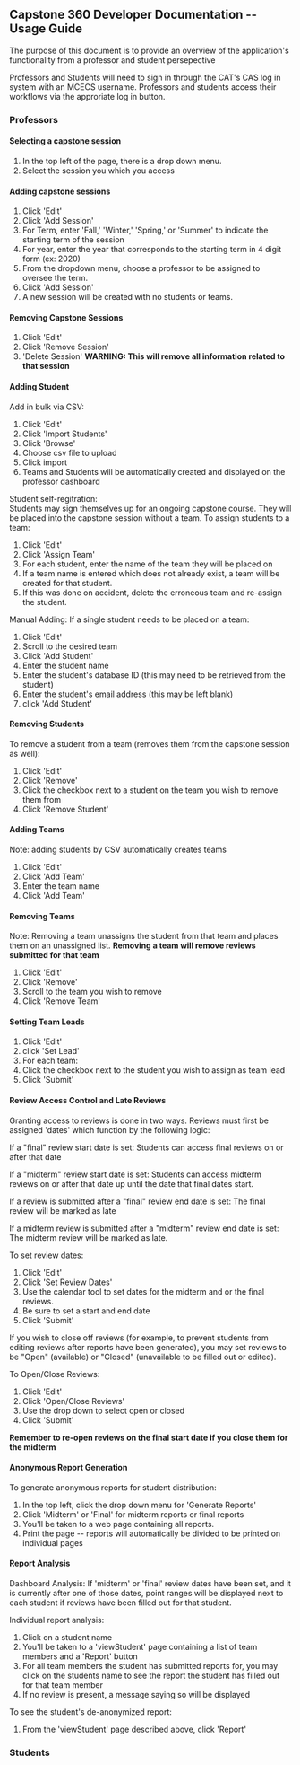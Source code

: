 
## Capstone 360 Developer Documentation -- Usage Guide

The purpose of this document is to provide an overview of the application's functionality from a professor and student persepective

Professors and Students will need to sign in through the CAT's CAS log in system with an MCECS username.
Professors and students access their workflows via the approriate log in button.

### Professors

#### Selecting a capstone session

1. In the top left of the page, there is a drop down menu. 
2. Select the session you which you access

#### Adding capstone sessions

1. Click 'Edit'
2. Click 'Add Session'
3. For Term, enter 'Fall,' 'Winter,' 'Spring,' or 'Summer' to indicate the starting term of the session
4. For year, enter the year that corresponds to the starting term in 4 digit form (ex: 2020)
5. From the dropdown menu, choose a professor to be assigned to oversee the term.
6. Click 'Add Session'
7. A new session will be created with no students or teams.

#### Removing Capstone Sessions

1. Click 'Edit'
2. Click 'Remove Session'
3. 'Delete Session' **WARNING: This will remove all information related to that session**

#### Adding Student

Add in bulk via CSV:
1. Click 'Edit'
2. Click 'Import Students'
3. Click 'Browse'
4. Choose csv file to upload
5. Click import
7. Teams and Students will be automatically created and displayed on the professor dashboard

Student self-regitration:<br>
Students may sign themselves up for an ongoing capstone course. They will be placed into the capstone session without a team.
To assign students to a team:

1. Click 'Edit'
2. Click 'Assign Team'
3. For each student, enter the name of the team they will be placed on
4. If a team name is entered which does not already exist, a team will be created for that student.
5. If this was done on accident, delete the erroneous team and re-assign the student.

Manual Adding:
If a single student needs to be placed on a team:
1. Click 'Edit'
2. Scroll to the desired team
3. Click 'Add Student'
4. Enter the student name
5. Enter the student's database ID (this may need to be retrieved from the student)
6. Enter the student's email address (this may be left blank)
7. click 'Add Student'

#### Removing Students

To remove a student from a team (removes them from the capstone session as well):
1. Click 'Edit'
2. Click 'Remove'
3. Click the checkbox next to a student on the team you wish to remove them from
4. Click 'Remove Student'

#### Adding Teams

Note: adding students by CSV automatically creates teams

1. Click 'Edit'
2. Click 'Add Team'
3. Enter the team name
4. Click 'Add Team'

#### Removing Teams

Note: Removing a team unassigns the student from that team and places them on an unassigned list.
**Removing a team will remove reviews submitted for that team**

1. Click 'Edit'
2. Click 'Remove'
3. Scroll to the team you wish to remove
4. Click 'Remove Team'

#### Setting Team Leads

1. Click 'Edit'
2. click 'Set Lead'
3. For each team:
4. Click the checkbox next to the student you wish to assign as team lead
5. Click 'Submit'

#### Review Access Control and Late Reviews

Granting access to reviews is done in two ways.
Reviews must first be assigned 'dates' which function by the following logic:

If a "final" review start date is set:
Students can access final reviews on or after that date

If a "midterm" review start date is set:
Students can access midterm reviews on or after that date up until the date that final dates start.

If a review is submitted after a "final" review end date is set:
The final review will be marked as late

If a midterm review is submitted after a "midterm" review end date is set:
The midterm review will be marked as late.

To set review dates:

1. Click 'Edit'
2. Click 'Set Review Dates'
3. Use the calendar tool to set dates for the midterm and or the final reviews.
4. Be sure to set a start and end date
5. Click 'Submit'

If you wish to close off reviews (for example, to prevent students from editing reviews after reports have been generated),
you may set reviews to be "Open" (available) or "Closed" (unavailable to be filled out or edited).

To Open/Close Reviews:

1. Click 'Edit'
2. Click 'Open/Close Reviews'
3. Use the drop down to select open or closed
4. Click 'Submit'

**Remember to re-open reviews on the final start date if you close them for the midterm**

#### Anonymous Report Generation

To generate anonymous reports for student distribution:

1. In the top left, click the drop down menu for 'Generate Reports'
2. Click 'Midterm' or 'Final' for midterm reports or final reports
3. You'll be taken to a web page containing all reports.
4. Print the page -- reports will automatically be divided to be printed on individual pages

#### Report Analysis

Dashboard Analysis:
If 'midterm' or 'final' review dates have been set, and it is currently after one of those dates,
point ranges will be displayed next to each student if reviews have been filled out for that student.

Individual report analysis:
1. Click on a student name
2. You'll be taken to a 'viewStudent' page containing a list of team members and a 'Report' button
3. For all team members the student has submitted reports for, you may click on the students name to see the report the student has filled out for that team member
4. If no review is present, a message saying so will be displayed

To see the student's de-anonymized report:
1. From the 'viewStudent' page described above, click 'Report'

### Students




